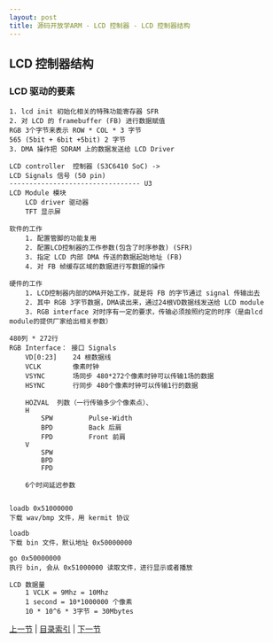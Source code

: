```yaml
---
layout: post
title: 源码开放学ARM - LCD 控制器 - LCD 控制器结构
---
```


## LCD 控制器结构
	                                                            
### LCD 驱动的要素

	1. lcd init 初始化相关的特殊功能寄存器 SFR
	2. 对 LCD 的 framebuffer (FB) 进行数据赋值
	RGB 3个字节来表示 ROW * COL * 3 字节 
	565 (5bit + 6bit +5bit) 2 字节
	3. DMA 操作把 SDRAM 上的数据发送给 LCD Driver
	
	LCD controller	控制器 (S3C6410 SoC) -> 
	LCD Signals 信号 (50 pin)
	--------------------------------- U3
	LCD Module 模块
		LCD driver 驱动器
		TFT 显示屏
		
	软件的工作
		1. 配置管脚的功能复用
		2. 配置LCD控制器的工作参数(包含了时序参数) (SFR)
		3. 指定 LCD 内部 DMA 传送的数据起始地址 (FB)
		4. 对 FB 帧缓存区域的数据进行写数据的操作
			
	硬件的工作
		1. LCD控制器内部的DMA开始工作，就是将 FB 的字节通过 signal 传输出去
		2. 其中 RGB 3字节数据，DMA读出来，通过24根VD数据线发送给 LCD module
		3. RGB interface 对时序有一定的要求，传输必须按照约定的时序（是由lcd module的提供厂家给出相关参数）
		
	480列 * 272行
	RGB Interface： 接口 Signals
		VD[0:23]	24 根数据线
		VCLK 		像素时钟
		VSYNC		场同步	480*272个像素时钟可以传输1场的数据
		HSYNC		行同步	480个像素时钟可以传输1行的数据
		
		HOZVAL	列数（一行传输多少个像素点）、
		H
			SPW			Pulse-Width
			BPD			Back 后肩
			FPD			Front 前肩
		V
			SPW			
			BPD
			FPD
			
		6个时间延迟参数	
			
		
	loadb 0x51000000 
	下载 wav/bmp 文件，用 kermit 协议
	
	loadb
	下载 bin 文件，默认地址 0x50000000
	
	go 0x50000000
	执行 bin, 会从 0x51000000 读取文件，进行显示或者播放
	
	LCD 数据量
		1 VCLK = 9Mhz = 10Mhz
		1 second = 10*1000000 个像素
		10 * 10^6 * 3字节 = 30Mbytes
	




[上一节](chp12-3.html)  |  [目录索引](../index.html)  |  [下一节](chp12-5.html)
